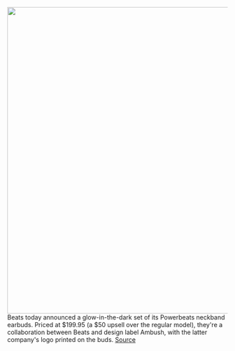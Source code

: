 <img src='https://cdn.vox-cdn.com/thumbor/IdBun8hQh0XUXAYT_wzWfCI8XOc=/0x0:2424x1406/1200x800/filters:focal(1019x510:1405x896)/cdn.vox-cdn.com/uploads/chorus_image/image/67805450/Screen_Shot_2020_11_17_at_11.23.16_AM.0.png' width='700px' /><br/>
Beats today announced a glow-in-the-dark set of its Powerbeats neckband earbuds. Priced at $199.95 (a $50 upsell over the regular model), they're a collaboration between Beats and design label Ambush, with the latter company's logo printed on the buds.
<a href='https://www.theverge.com/2020/11/17/21571427/beats-ambush-powerbeats-glow-in-the-dark-announced-pricing'> Source <a/>